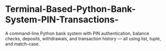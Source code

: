 # Terminal-Based-Python-Bank-System-PIN-Transactions-
A command-line Python bank system with PIN authentication, balance checks, deposits, withdrawals, and transaction history — all using list, tuple, and match-case.
